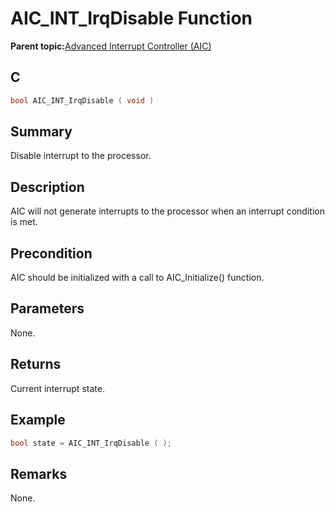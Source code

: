 # AIC\_INT\_IrqDisable Function

**Parent topic:**[Advanced Interrupt Controller \(AIC\)](GUID-309D6533-41C2-4E5F-9866-44891492168E.md)

## C

```c
bool AIC_INT_IrqDisable ( void )
```

## Summary

Disable interrupt to the processor.

## Description

AIC will not generate interrupts to the processor when an interrupt condition is met.

## Precondition

AIC should be initialized with a call to AIC\_Initialize\(\) function.

## Parameters

None.

## Returns

Current interrupt state.

## Example

```c
bool state = AIC_INT_IrqDisable ( );

```

## Remarks

None.

